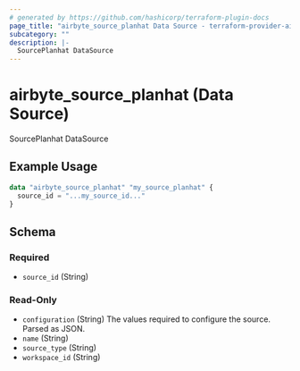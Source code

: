 ```yaml
---
# generated by https://github.com/hashicorp/terraform-plugin-docs
page_title: "airbyte_source_planhat Data Source - terraform-provider-airbyte"
subcategory: ""
description: |-
  SourcePlanhat DataSource
---
```


# airbyte_source_planhat (Data Source)

SourcePlanhat DataSource

## Example Usage

```terraform
data "airbyte_source_planhat" "my_source_planhat" {
  source_id = "...my_source_id..."
}
```

<!-- schema generated by tfplugindocs -->
## Schema

### Required

- `source_id` (String)

### Read-Only

- `configuration` (String) The values required to configure the source. Parsed as JSON.
- `name` (String)
- `source_type` (String)
- `workspace_id` (String)


